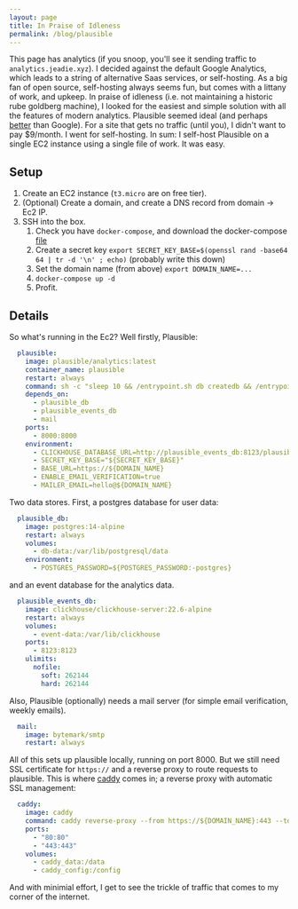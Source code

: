 ```yaml
---
layout: page
title: In Praise of Idleness
permalink: /blog/plausible
---
```


This page has analytics (if you snoop, you'll see it sending traffic to `analytics.jeadie.xyz`). I decided against the default Google Analytics, which leads to a string of alternative Saas services, or self-hosting. As a big fan of open source, self-hosting always seems fun, but comes with a littany of work, and upkeep. In praise of idleness (i.e. not maintaining a historic rube goldberg machine), I looked for the easiest and simple solution with all the features of modern analytics. Plausible seemed ideal (and perhaps [better](https://plausible.io/vs-google-analytics) than Google). For a site that gets no traffic (until you), I didn't want to pay $9/month. I went for self-hosting. In sum: I self-host Plausible on a single EC2 instance using a single file of work. It was easy.

## Setup
1. Create an EC2 instance (`t3.micro` are on free tier).
2. (Optional) Create a domain, and create a DNS record from domain -> Ec2 IP.
3. SSH into the box.
   1. Check you have `docker-compose`, and download the docker-compose [file](../assets/code/plausible.yaml)
   2. Create a secret key `export SECRET_KEY_BASE=$(openssl rand -base64 64 | tr -d '\n' ; echo)` (probably write this down)
   3. Set the domain name (from above) `export DOMAIN_NAME=...`
   4. `docker-compose up -d`
   5. Profit.

## Details
So what's running in the Ec2? Well firstly, Plausible:
```yaml
  plausible:
    image: plausible/analytics:latest
    container_name: plausible
    restart: always
    command: sh -c "sleep 10 && /entrypoint.sh db createdb && /entrypoint.sh db migrate && /entrypoint.sh run"
    depends_on:
      - plausible_db
      - plausible_events_db
      - mail
    ports:
      - 8000:8000
    environment:
      - CLICKHOUSE_DATABASE_URL=http://plausible_events_db:8123/plausible_events_db	
      - SECRET_KEY_BASE="${SECRET_KEY_BASE}"
      - BASE_URL=https://${DOMAIN_NAME}
      - ENABLE_EMAIL_VERIFICATION=true
      - MAILER_EMAIL=hello@${DOMAIN_NAME}
```
Two data stores. First, a postgres database for user data:
```yaml
  plausible_db:
    image: postgres:14-alpine
    restart: always
    volumes:
      - db-data:/var/lib/postgresql/data
    environment:
      - POSTGRES_PASSWORD=${POSTGRES_PASSWORD:-postgres}
```
and an event database for the analytics data.
```yaml
  plausible_events_db:
    image: clickhouse/clickhouse-server:22.6-alpine
    restart: always
    volumes:
      - event-data:/var/lib/clickhouse
    ports:
      - 8123:8123
    ulimits:
      nofile:
        soft: 262144
        hard: 262144
```
Also, Plausible (optionally) needs a mail server (for simple email verification, weekly emails).
```yaml
  mail:
    image: bytemark/smtp
    restart: always
```
All of this sets up plausible locally, running on port 8000. But we still need SSL certificate for `https://` and a reverse proxy to route requests to plausible. This is where [caddy](https://github.com/caddyserver/caddy) comes in; a reverse proxy with automatic SSL management:
```yaml
  caddy:
    image: caddy
    command: caddy reverse-proxy --from https://${DOMAIN_NAME}:443 --to http://plausible:8000
    ports:
      - "80:80"
      - "443:443"
    volumes:
      - caddy_data:/data
      - caddy_config:/config
```
And with minimial effort, I get to see the trickle of traffic that comes to my corner of the internet.
